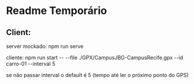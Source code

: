 # Readme Temporário

## Client:
server mockado:
npm run serve

cliente:
npm run start -- --file ./GPX/CampusJBG-CampusRecife.gpx --id carro-01 --interval 5

se não passar interval o default é 5 (tempo até ler o próximo ponto do GPS)